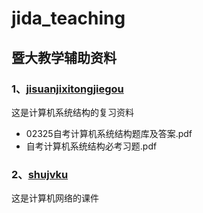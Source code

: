 # jida_teaching
## 暨大教学辅助资料

### 1、[jisuanjixitongjiegou](https://github.com/scutcyr/jida_teaching/tree/master/jisuanjixitongjiegou)
这是计算机系统结构的复习资料
- 02325自考计算机系统结构题库及答案.pdf
- 自考计算机系统结构必考习题.pdf

### 2、[shujvku](https://github.com/scutcyr/jida_teaching/tree/master/shujvku)
这是计算机网络的课件
